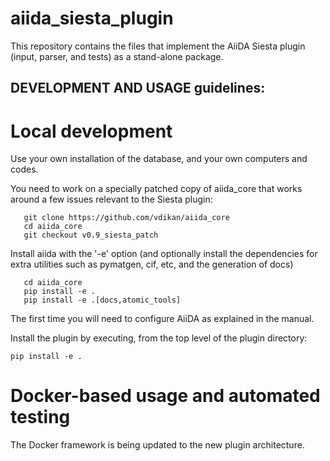 # aiida_siesta_plugin

This repository contains the files that implement the AiiDA Siesta
plugin (input, parser, and tests) as a stand-alone package.

## DEVELOPMENT AND USAGE guidelines:

# Local development

Use your own installation of the database, and your own computers and codes.

You need to work on a specially patched copy of aiida_core that works
around a few issues relevant to the Siesta plugin:

       git clone https://github.com/vdikan/aiida_core
       cd aiida_core
       git checkout v0.9_siesta_patch

Install aiida with the '-e' option (and optionally install the
dependencies for extra utilities such as pymatgen, cif, etc, and the
generation of docs)

	   cd aiida_core
	   pip install -e .
	   pip install -e .[docs,atomic_tools]

The first time you will need to configure AiiDA as explained in the manual.

Install the plugin by executing, from the top level of the plugin directory:

	pip install -e .

# Docker-based usage and automated testing

The Docker framework is being updated to the new plugin architecture.

